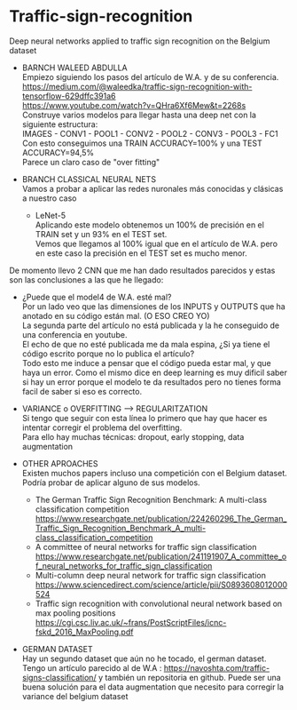 # Traffic-sign-recognition
Deep neural networks applied to traffic sign recognition on the Belgium dataset  

+ BARNCH WALEED ABDULLA  
Empiezo siguiendo los pasos del artículo de W.A. y de su conferencia.    
https://medium.com/@waleedka/traffic-sign-recognition-with-tensorflow-629dffc391a6    
https://www.youtube.com/watch?v=QHra6Xf6Mew&t=2268s    
Construye varios modelos para llegar hasta una deep net con la siguiente estructura:    
IMAGES - CONV1 - POOL1 - CONV2 - POOL2 - CONV3 - POOL3 - FC1  
Con esto conseguimos una TRAIN ACCURACY=100% y una TEST ACCURACY=94,5%    
Parece un claro caso de "over fitting"   

+ BRANCH CLASSICAL NEURAL NETS  
Vamos a probar a aplicar las redes nuronales más conocidas y clásicas a nuestro caso  
  - LeNet-5  
    Aplicando este modelo obtenemos un 100% de precisión en el TRAIN set y un 93% en el TEST set.   
    Vemos que llegamos al 100% igual que en el artículo de W.A. pero en este caso la precisión en el TEST set es mucho menor.  
    
    

De momento llevo 2 CNN que me han dado resultados parecidos y estas son las conclusiones a las que he llegado:  



+ ¿Puede que el model4 de W.A. esté mal?  
    Por un lado veo que las dimensiones de los INPUTS y OUTPUTS que ha anotado en su código están mal. (O ESO CREO YO)  
    La segunda parte del artículo no está publicada y la he conseguido de una conferencia en youtube.  
    El echo de que no esté publicada me da mala espina, ¿Si ya tiene el código escrito porque no lo publica el artículo?  
    Todo esto me induce a pensar que el código pueda estar mal, y que haya un error. 
    Como el mismo dice en deep learning es muy dificil saber si hay un error porque el modelo te da resultados pero no tienes forma facil de saber si eso es correcto.  
    
+ VARIANCE o OVERFITTING --> REGULARITZATION  
  Si tengo que seguir con esta línea lo primero que hay que hacer es intentar corregir el problema del overfitting.    
  Para ello hay muchas técnicas: dropout, early stopping, data augmentation  
  
  
+ OTHER APROACHES  
  Existen muchos papers incluso una competición con el Belgium dataset. Podría probar de aplicar alguno de sus modelos.  
    - The German Traffic Sign Recognition Benchmark: A multi-class classification competition  
      https://www.researchgate.net/publication/224260296_The_German_Traffic_Sign_Recognition_Benchmark_A_multi-class_classification_competition
     - A committee of neural networks for traffic sign classification  
      https://www.researchgate.net/publication/241191907_A_committee_of_neural_networks_for_traffic_sign_classification
     - Multi-column deep neural network for traffic sign classification  
      https://www.sciencedirect.com/science/article/pii/S0893608012000524
     - Traffic sign recognition with convolutional neural network based on max pooling positions  
      https://cgi.csc.liv.ac.uk/~frans/PostScriptFiles/icnc-fskd_2016_MaxPooling.pdf
  
+ GERMAN DATASET  
  Hay un segundo dataset que aún no he tocado, el german dataset.  
  Tengo un artículo parecido al de W.A : https://navoshta.com/traffic-signs-classification/ y también un repositoria en github.
  Puede ser una buena solución para el data augmentation que necesito para corregir la variance del belgium dataset
